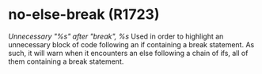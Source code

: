 # no-else-break (R1723)

*Unnecessary "%s" after "break", %s* Used in order to highlight an
unnecessary block of code following an if containing a break statement.
As such, it will warn when it encounters an else following a chain of
ifs, all of them containing a break statement.
